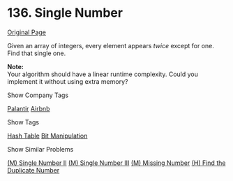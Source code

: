 # 136. Single Number

[Original Page](https://leetcode.com/problems/single-number/)

Given an array of integers, every element appears _twice_ except for one. Find that single one.

**Note:**  
Your algorithm should have a linear runtime complexity. Could you implement it without using extra memory?

<div>

<div id="company_tags" class="btn btn-xs btn-warning">Show Company Tags</div>

<span class="hidebutton">[Palantir](/company/palantir/) [Airbnb](/company/airbnb/)</span></div>

<div>

<div id="tags" class="btn btn-xs btn-warning">Show Tags</div>

<span class="hidebutton">[Hash Table](/tag/hash-table/) [Bit Manipulation](/tag/bit-manipulation/)</span></div>

<div>

<div id="similar" class="btn btn-xs btn-warning">Show Similar Problems</div>

<span class="hidebutton">[(M) Single Number II](/problems/single-number-ii/) [(M) Single Number III](/problems/single-number-iii/) [(M) Missing Number](/problems/missing-number/) [(H) Find the Duplicate Number](/problems/find-the-duplicate-number/)</span></div>